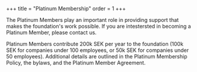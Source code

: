 +++
title = "Platinum Membership"
order = 1
+++

The Platinum Members play an important role in providing support that makes the foundation's work possible. If you are intestersted in becoming a Platinum Member, please contact us.

Platinum Members contribute 200k SEK per year to the foundation (100k SEK for companies under 100 employees, or 50k SEK for companies under 50 employees). Additional details are outlined in the Platinum Membership Policy, the bylaws, and the Platinum Member Agreement.
